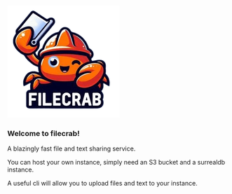 ![logo](logo.png)

### Welcome to filecrab!
A blazingly fast file and text sharing service.

You can host your own instance, simply need an S3 bucket and a surrealdb instance.

A useful cli will allow you to upload files and text to your instance.
